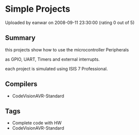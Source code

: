 # Simple Projects

Uploaded by eanwar on 2008-09-11 23:30:00 (rating 0 out of 5)

## Summary

this projects show how to use the microcontroller Peripherals  

as GPIO, UART, Timers and external interrupts.  

each project is simulated using ISIS 7 Professional.

## Compilers

- CodeVisionAVR-Standard

## Tags

- Complete code with HW
- CodeVisionAVR-Standard
